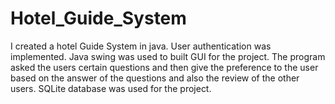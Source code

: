 # Hotel_Guide_System
I created a hotel Guide System in java. User authentication was implemented. Java swing was used to built GUI for the project. The program asked the users certain questions and then give the preference to the user based on the answer of the questions and also the review of the other users. SQLite database was used for the project. 
